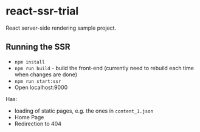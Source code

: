 # react-ssr-trial
React server-side rendering sample project.

## Running the SSR

- `npm install`
- `npm run build` - build the front-end (currently need to rebuild each time when changes are done)
- `npm run start:ssr`
- Open localhost:9000

Has:
- loading of static pages, e.g. the ones in `content_1.json`
- Home Page
- Redirection to 404